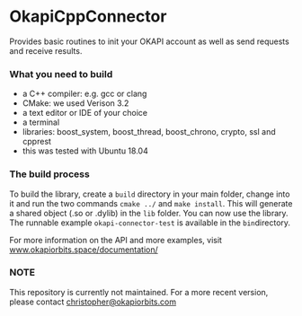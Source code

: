 # OkapiCppConnector
Provides basic routines to init your OKAPI account as well as send requests and receive results.

### What you need to build
* a C++ compiler: e.g. gcc or clang
* CMake: we used Verison 3.2
* a text editor or IDE of your choice
* a terminal
* libraries: boost_system, boost_thread, boost_chrono, crypto, ssl and cpprest
* this was tested with Ubuntu 18.04

### The build process
To build the library, create a `build` directory in your main folder, change into it and run the two commands `cmake ../` and `make install`. This will generate a shared object (.so or .dylib) in the `lib` folder. You can now use the library. The runnable example `okapi-connector-test` is available in the `bin`directory. 

For more information on the API and more examples, visit www.okapiorbits.space/documentation/

### NOTE
This repository is currently not maintained. For a more recent version, please contact christopher@okapiorbits.com
